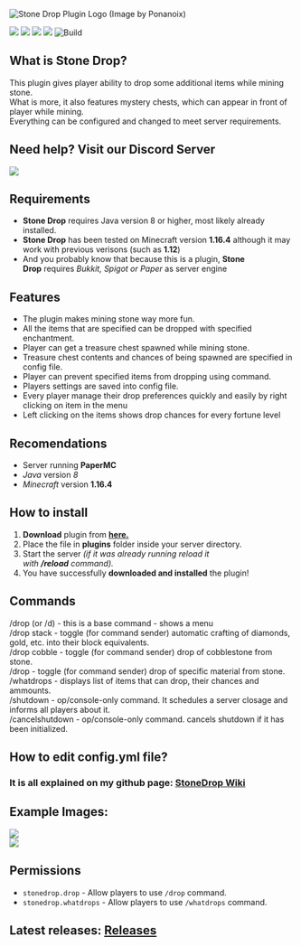 ![Stone Drop Plugin Logo (Image by Ponanoix)](https://camo.githubusercontent.com/2ec460f53b6341d50f5df8bc131d7615334c0d24/68747470733a2f2f63646e2e646973636f72646170702e636f6d2f6174746163686d656e74732f3235323037343839303435333138383630382f3630363936393234333538353437383636362f6c6f676f5f706c7567696e752e706e67)

![](https://img.shields.io/github/v/release/ULTUX/StoneDropPlugin)
![](https://img.shields.io/github/issues/ULTUX/StoneDropPlugin)
![](https://img.shields.io/github/license/ULTUX/StoneDropPlugin)
![](https://img.shields.io/github/release-date/ULTUX/StoneDropPlugin)
![Build](https://github.com/ULTUX/StoneDropPlugin/workflows/Java%20CI%20with%20Maven/badge.svg?branch=master)

## What is Stone Drop?


This plugin gives player ability to drop some additional items while mining stone.\
What is more, it also features mystery chests, which can appear in front of player while mining.\
Everything can be configured and changed to meet server requirements.

## Need help? Visit our Discord Server
[ ![](https://i.imgur.com/lUUtxLdl.jpg) ](https://discord.gg/v7Qfx7VE)

## Requirements


-   **Stone Drop** requires Java version 8 or higher, most likely already installed.
-   **Stone Drop** has been tested on Minecraft version **1.16.4** although it may work with previous verisons (such as **1.12**)
-   And you probably know that because this is a plugin, **Stone Drop** requires *Bukkit, Spigot or Paper* as server engine

## Features


-   The plugin makes mining stone way more fun.
-   All the items that are specified can be dropped with specified enchantment.
-   Player can get a treasure chest spawned while mining stone.
-   Treasure chest contents and chances of being spawned are specified in config file.
-   Player can prevent specified items from dropping using command.
-   Players settings are saved into config file.
-   Every player manage their drop preferences quickly and easily by right clicking on item in the menu
-   Left clicking on the items shows drop chances for every fortune level
## Recomendations

-   Server running **PaperMC**
-   *Java* version *8*
-   *Minecraft* version **1.16.4**

## How to install


1.  **Download** plugin from **[here.](https://github.com/ULTUX/StoneDropPlugin/releases)**
2.  Place the file in **plugins** folder inside your server directory.
3.  Start the server *(if it was already running reload it with **/reload** command).*
4.  You have successfully **downloaded and installed** the plugin!

## Commands


/drop (or /d) - this is a base command - shows a menu\
/drop stack - toggle (for command sender) automatic crafting of diamonds, gold, etc. into their block equivalents.\
/drop cobble - toggle (for command sender) drop of cobblestone from stone.\
/drop - toggle (for command sender) drop of specific material from stone.\
/whatdrops - displays list of items that can drop, their chances and ammounts.\
/shutdown - op/console-only command. It schedules a server closage and informs all players about it.\
/cancelshutdown - op/console-only command. cancels shutdown if it has been initialized.

## How to edit config.yml file?


### It is all explained on my github page: **[StoneDrop Wiki](https://github.com/ULTUX/StoneDropPlugin/wiki/Config-file)**

## Example Images:


![](https://camo.githubusercontent.com/946825fe14ce81ad8e796658cfc952be26adfa7238e8bbc3b9c23d85486cd8c4/68747470733a2f2f692e696d6775722e636f6d2f41624d737736752e706e67)\
![](https://camo.githubusercontent.com/638a63c374a7b461bae422892c248bca7872ae6aadb9c653519f653d0c2107bf/68747470733a2f2f692e696d6775722e636f6d2f454b4d6c38384d2e706e67)

## Permissions


-   `stonedrop.drop` - Allow players to use `/drop` command.
-   `stonedrop.whatdrops` - Allow players to use `/whatdrops` command.

## Latest releases: [Releases](https://github.com/ULTUX/minecraft-stone-drop-plugin/releases/)
